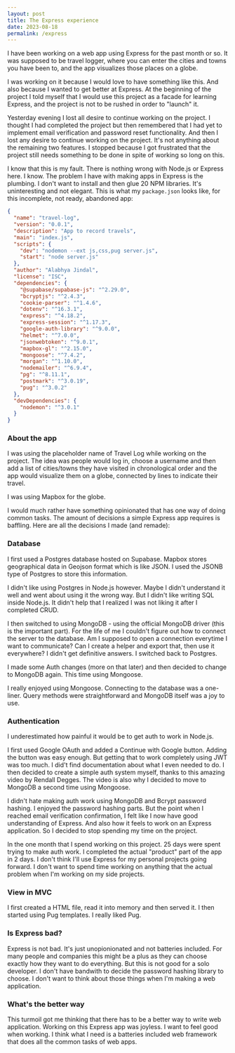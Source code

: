 ```yaml
---
layout: post
title: The Express experience
date: 2023-08-18
permalink: /express
---
```


I have been working on a web app using Express for the past month or so. It was supposed to be travel logger, where you can enter the cities and towns you have been to, and the app visualizes those places on a globe.

I was working on it because I would love to have something like this. And also because I wanted to get better at Express. At the beginning of the project I told myself that I would use this project as a facade for learning Express, and the project is not to be rushed in order to "launch" it.

Yesterday evening I lost all desire to continue working on the project. I thought I had completed the project but then remembered that I had yet to implement email verification and password reset functionality. And then I lost any desire to continue working on the project. It's not anything about the remaining two features. I stopped because I got frustrated that the project still needs something to be done in spite of working so long on this.

I know that this is my fault. There is nothing wrong with Node.js or Express here. I know. The problem I have with making apps in Express is the plumbing. I don't want to install and then glue 20 NPM libraries. It's uninteresting and not elegant. This is what my `package.json` looks like, for this incomplete, not ready, abandoned app:

```json
{
  "name": "travel-log",
  "version": "0.0.1",
  "description": "App to record travels",
  "main": "index.js",
  "scripts": {
    "dev": "nodemon --ext js,css,pug server.js",
    "start": "node server.js"
  },
  "author": "Alabhya Jindal",
  "license": "ISC",
  "dependencies": {
    "@supabase/supabase-js": "^2.29.0",
    "bcryptjs": "^2.4.3",
    "cookie-parser": "^1.4.6",
    "dotenv": "^16.3.1",
    "express": "^4.18.2",
    "express-session": "^1.17.3",
    "google-auth-library": "^9.0.0",
    "helmet": "^7.0.0",
    "jsonwebtoken": "^9.0.1",
    "mapbox-gl": "^2.15.0",
    "mongoose": "^7.4.2",
    "morgan": "^1.10.0",
    "nodemailer": "^6.9.4",
    "pg": "^8.11.1",
    "postmark": "^3.0.19",
    "pug": "^3.0.2"
  },
  "devDependencies": {
    "nodemon": "^3.0.1"
  }
}
```

### About the app

I was using the placeholder name of Travel Log while working on the project. The idea was people would log in, choose a username and then add a list of cities/towns they have visited in chronological order and the app would visualize them on a globe, connected by lines to indicate their travel.

I was using Mapbox for the globe.

I would much rather have something opinionated that has one way of doing common tasks. The amount of decisions a simple Express app requires is baffling. Here are all the decisions I made (and remade):

### Database

I first used a Postgres database hosted on Supabase. Mapbox stores geographical data in Geojson format which is like JSON. I used the JSONB type of Postgres to store this information.

I didn't like using Postgres in Node.js however. Maybe I didn't understand it well and went about using it the wrong way. But I didn't like writing SQL inside Node.js. It didn't help that I realized I was not liking it after I completed CRUD.

I then switched to using MongoDB - using the official MongoDB driver (this is the important part). For the life of me I couldn't figure out how to connect the server to the database. Am I supposed to open a connection everytime I want to communicate? Can I create a helper and export that, then use it everywhere? I didn't get definitive answers. I switched back to Postgres.

I made some Auth changes (more on that later) and then decided to change to MongoDB again. This time using Mongoose.

I really enjoyed using Mongoose. Connecting to the database was a one-liner. Query methods were straightforward and MongoDB itself was a joy to use.

### Authentication

I underestimated how painful it would be to get auth to work in Node.js.

I first used Google OAuth and added a Continue with Google button. Adding the button was easy enough. But getting that to work completely using JWT was too much. I did't find documentation about what I even needed to do. I then decided to create a simple auth system myself, thanks to this amazing video by Rendall Degges. The video is also why I decided to move to MongoDB a second time using Mongoose.

I didn't hate making auth work using MongoDB and Bcrypt password hashing. I enjoyed the password hashing parts. But the point when I reached email verification confirmation, I felt like I now have good understanding of Express. And also how it feels to work on an Express application. So I decided to stop spending my time on the project.

In the one month that I spend working on this project. 25 days were spent trying to make auth work. I completed the actual "product" part of the app in 2 days. I don't think I'll use Express for my personal projects going forward. I don't want to spend time working on anything that the actual problem when I'm working on my side projects.

### View in MVC

I first created a HTML file, read it into memory and then served it. I then started using Pug templates. I really liked Pug.

### Is Express bad?

Express is not bad. It's just unopionionated and not batteries included. For many people and companies this might be a plus as they can choose exactly how they want to do everything. But this is not good for a solo developer. I don't have bandwith to decide the password hashing library to choose. I don't want to think about those things when I'm making a web application.

### What's the better way

This turmoil got me thinking that there has to be a better way to write web application. Working on this Express app was joyless. I want to feel good when working. I think what I need is a batteries included web framework that does all the common tasks of web apps.
